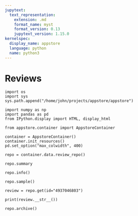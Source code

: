 ```yaml
---
jupytext:
  text_representation:
    extension: .md
    format_name: myst
    format_version: 0.13
    jupytext_version: 1.15.0
kernelspec:
  display_name: appstore
  language: python
  name: python3
---
```


# Reviews

```{code-cell} ipython3
import os
import sys
sys.path.append("/home/john/projects/appstore/appstore")

import numpy as np
import pandas as pd
from IPython.display import HTML, display_html

from appstore.container import AppstoreContainer

container = AppstoreContainer()
container.init_resources()
pd.set_option("max_colwidth", 400)
```

```{code-cell} ipython3
repo = container.data.review_repo()
```

```{code-cell} ipython3
repo.summary
```

```{code-cell} ipython3
repo.info()
```

```{code-cell} ipython3
repo.sample()
```

```{code-cell} ipython3
review = repo.get(id="4937046803")
```

```{code-cell} ipython3
print(review.__str__())
```

```{code-cell} ipython3
repo.archive()
```
